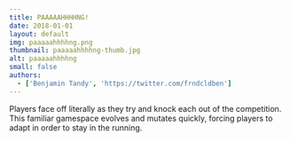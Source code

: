```yaml
---
title: PAAAAAHHHHNG!
date: 2018-01-01
layout: default
img: paaaaahhhhng.png
thumbnail: paaaaahhhhng-thumb.jpg
alt: paaaaahhhhng
small: false
authors:
  - ['Benjamin Tandy', 'https://twitter.com/frndcldben']
---
```

Players face off literally as they try and knock each out of the competition. This familiar gamespace evolves and mutates quickly, forcing players to adapt in order to stay in the running.
